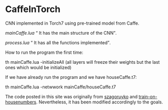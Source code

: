 # CaffeInTorch
<p>CNN implemented in Torch7 using pre-trained model from Caffe.</p>

<p><i>mainCaffe.lua</i> <q>  It has the main structure of the CNN</q>.</p>

<p><i>process.lua</i> <q>  It has all the functions implemented</q>.</p>

<p>How to run the program the first time:</p>

th mainCaffe.lua -initializeAll (all layers will freeze their weights but the last ones which would be initialized)

<p>If we have already run the program and we have houseCaffe.t7:</p>
th mainCaffe.lua -netwwork mainCaffe/houseCaffe.t7

<p>The code posted in this site was originally from <a href="https://github.com/szagoruyko/loadcaffe">szagoruyko</a> and <a href="https://github.com/torch/demos"> train-on-housenumbers</a>. Nevertheless, it has been modified accordingly to the goals.</p>
<p></p>
